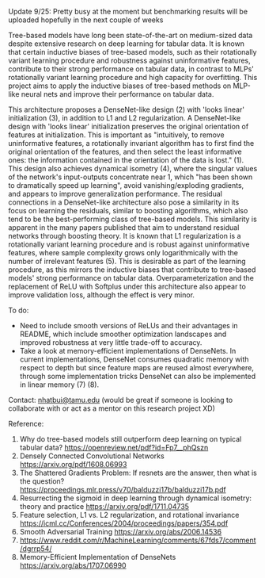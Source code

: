 Update 9/25: Pretty busy at the moment but benchmarking results will be uploaded hopefully in the next couple of weeks

Tree-based models have long been state-of-the-art on medium-sized data despite extensive research on deep learning for tabular data. It is known that certain inductive biases of tree-based models, such as their rotationally variant learning procedure and robustness against uninformative features, contribute to their strong performance on tabular data, in contrast to MLPs' rotationally variant learning procedure and high capacity for overfitting. This project aims to apply the inductive biases of tree-based methods on MLP-like neural nets and improve their performance on tabular data.

This architecture proposes a DenseNet-like design (2) with 'looks linear' initialization (3), in addition to L1 and L2 regularization. A DenseNet-like design with 'looks linear' initialization preserves the original orientation of features at initialization. This is important as "intuitively, to remove uninformative features, a rotationally invariant algorithm has to first find the original orientation of the features, and then select the least informative ones: the information contained in the orientation of the data is lost." (1). This design also achieves dynamical isometry (4), where the singular values of the network's input-outputs concentrate near 1, which "has been shown to dramatically speed up learning", avoid vanishing/exploding gradients, and appears to improve generalization performance. The residual connections in a DenseNet-like architecture also pose a similarity in its focus on learning the residuals, similar to boosting algorithms, which also tend to be the best-performing class of tree-based models. This similarity is apparent in the many papers published that aim to understand residual networks through boosting theory. It is known that L1 regularization is a rotationally variant learning procedure and is robust against uninformative features, where sample complexity grows only logarithmically with the number of irrelevant features (5). This is desirable as part of the learning procedure, as this mirrors the inductive biases that contribute to tree-based models' strong performance on tabular data. Overparameterization and the replacement of ReLU with Softplus under this architecture also appear to improve validation loss, although the effect is very minor.

To do:
- Need to include smooth versions of ReLUs and their advantages in README, which include smoother optimization landscapes and improved robustness at very little trade-off to accuracy.
- Take a look at memory-efficient implementations of DenseNets. In current implementations, DenseNet consumes quadratic memory with respect to depth but since feature maps are reused almost everywhere, through some implementation tricks DenseNet can also be implemented in linear memory (7) (8).

Contact: nhatbui@tamu.edu (would be great if someone is looking to collaborate with or act as a mentor on this research project XD)

Reference: 
1) Why do tree-based models still outperform deep learning on typical tabular data? https://openreview.net/pdf?id=Fp7__phQszn
2) Densely Connected Convolutional Networks https://arxiv.org/pdf/1608.06993
3) The Shattered Gradients Problem: If resnets are the answer, then what is the question? https://proceedings.mlr.press/v70/balduzzi17b/balduzzi17b.pdf
4) Resurrecting the sigmoid in deep learning through dynamical isometry: theory and practice https://arxiv.org/pdf/1711.04735
5) Feature selection, L1 vs. L2 regularization, and rotational invariance https://icml.cc/Conferences/2004/proceedings/papers/354.pdf
6) Smooth Adversarial Training https://arxiv.org/abs/2006.14536
7) https://www.reddit.com/r/MachineLearning/comments/67fds7/comment/dgrrp54/
8) Memory-Efficient Implementation of DenseNets https://arxiv.org/abs/1707.06990
